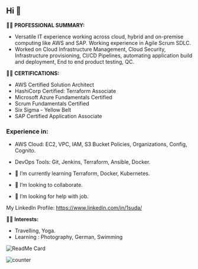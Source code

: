 ## Hi 👋

👩‍💻 **PROFESSIONAL SUMMARY:**

-	Versatile IT experience working across cloud, hybrid and on-premise computing like AWS and SAP. Working experience in Agile Scrum SDLC.
-	Worked on Cloud Infrastructure Management, Cloud Security, Infrastructure provisioning, CI/CD Pipelines, automating application build and deployment, 
  End to end product testing, QC.

👩‍💻 **CERTIFICATIONS:**

- AWS Certified Solution Architect
- HashiCorp Certified: Terraform Associate
- Microsoft Azure Fundamentals Certified
- Scrum Fundamentals Certified
- Six Sigma - Yellow Belt
- SAP Certified Application Associate

### Experience in:

- AWS Cloud: EC2, VPC, IAM, S3 Bucket Policies, Organizations, Config, Cognito.
- DevOps Tools: Git, Jenkins, Terraform, Ansible, Docker.

- 🌱 I’m currently learning Terraform, Docker, Kubernetes.
- 👯 I’m looking to collaborate.
- 🤔 I’m looking for help with job.

My LinkedIn Profile:
https://www.linkedin.com/in/1suda/

👩‍💻 **Interests:**

- Travelling, Yoga.
- Learning : Photography, German, Swimming

<!--
**su-bytes/su-bytes** is a ✨ _special_ ✨ repository because its `README.md` (this file) appears on your GitHub profile.

Here are some ideas to get you started:

- 🔭 I’m currently working on ...
- 🌱 I’m currently learning ...
- 👯 I’m looking to collaborate on ...
- 🤔 I’m looking for help with ...
- 💬 Ask me about ...
- 📫 How to reach me: ...
- 😄 Pronouns: ...
- ⚡ Fun fact: ...
-->

![ReadMe Card](https://github-readme-stats.vercel.app/api/pin/?username=su-bytes&repo=su-bytes)


![counter](https://en1f3pp2indtqjh.m.pipedream.net)
